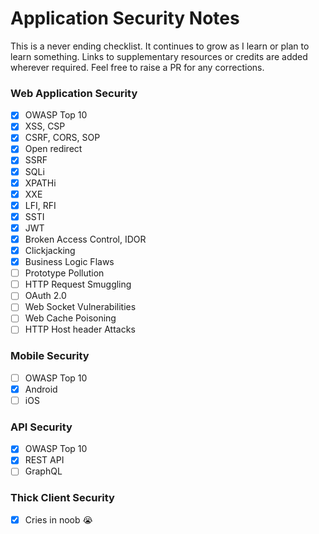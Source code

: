 # Application Security Notes 

This is a never ending checklist. It continues to grow as I learn or plan to learn something. Links to supplementary resources or credits are added wherever required. Feel free to raise a PR for any corrections.

### Web Application Security
- [x] OWASP Top 10
- [x] XSS, CSP
- [x] CSRF, CORS, SOP
- [x] Open redirect
- [x] SSRF
- [x] SQLi
- [x] XPATHi
- [x] XXE
- [x] LFI, RFI
- [x] SSTI
- [x] JWT
- [x] Broken Access Control, IDOR
- [x] Clickjacking
- [x] Business Logic Flaws
- [ ] Prototype Pollution
- [ ] HTTP Request Smuggling
- [ ] OAuth 2.0
- [ ] Web Socket Vulnerabilities
- [ ] Web Cache Poisoning
- [ ] HTTP Host header Attacks

### Mobile Security
- [ ] OWASP Top 10
- [x] Android
- [ ] iOS 

### API Security
- [x] OWASP Top 10
- [x] REST API
- [ ] GraphQL

### Thick Client Security
- [x] Cries in noob 😭
